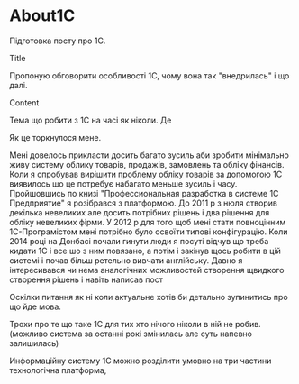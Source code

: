 # About1C 

Підготовка посту про 1С.

Title

Пропоную обговорити особливості 1С, чому вона так "внедрилась" і що далі. 

Content

Тема що робити з 1С на часі як ніколи. Де   








Як це торкнулося мене.

Мені довелось прикласти досить багато зусиль аби зробити мінімально живу систему облику
товарів, продажів, замовлень та обліку фінансів. Коли я спробував вирішити проблему обліку товарів за допомогою 1С виявилось шо це потребує набагато меньше зусиль і часу.  Пройшовшись по книзі 
"Профессиональная разработка в системе 1С Предприятие" я розібрався з платформою. До 2011 р з нюля створив декілька невеликих але досить потрібних рішень і два рішення для обліку невеликих фірми. У 2012 р для того щоб мені стати повноцінним 1С-Програмістом мені потрібно було освоїти типові конфігурацію. Коли 2014 році на Донбасі почали гинути люди я посуті 
відчув що треба кидати 1С і все шо з ним повязано, а потім і закінув щось робити в цій системі і почав 
більш ретельно вивчати англійську. Давно я інтересивався чи нема аналогічних можливостей створення 
щвидкого створення рішень і навіть написав пост 

Оскілки питання як ні коли актуальне хотів би детально зупинитись про що йде мова.

Трохи про те що таке 1С для тих хто нічого ніколи в ній не робив.
(можливо система за останні рокі змінилась але суть напевно залишилась)

Информаційну систему 1С можно розділити умовно на три частини технологічна платформа, 
